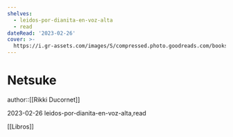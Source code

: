 ```yaml
---
shelves:
  - leidos-por-dianita-en-voz-alta
  - read
dateRead: '2023-02-26'
cover: >-
  https://i.gr-assets.com/images/S/compressed.photo.goodreads.com/books/1537164330l/41864925._SX318_.jpg
---
```

# Netsuke

author::[[Rikki Ducornet]]

2023-02-26
leidos-por-dianita-en-voz-alta,read

[[Libros]]